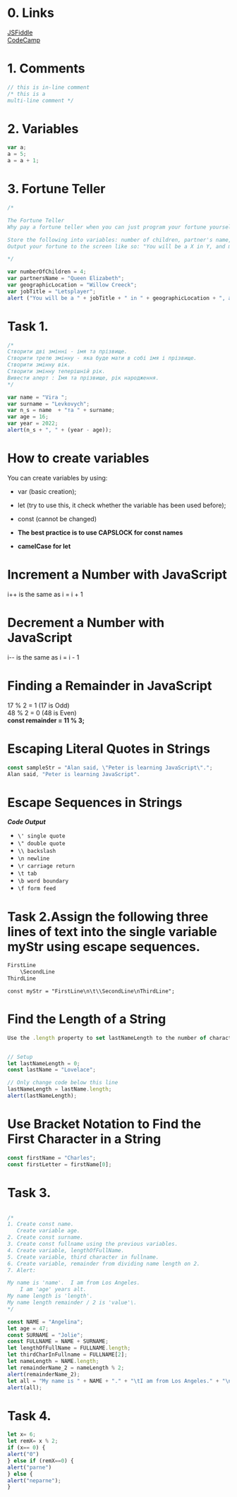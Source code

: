 # 0. Links
[JSFiddle](https://jsfiddle.net/)  
[CodeCamp](https://www.freecodecamp.org/learn/javascript-algorithms-and-data-structures)


# 1. Comments
```js
// this is in-line comment
/* this is a
multi-line comment */
```


# 2. Variables
```js
var a;
a = 5;
a = a + 1;
```


# 3. Fortune Teller
```js
/*

The Fortune Teller
Why pay a fortune teller when you can just program your fortune yourself?

Store the following into variables: number of children, partner's name, geographic location, job title.
Output your fortune to the screen like so: "You will be a X in Y, and married to Z with N kids."

*/

var numberOfChildren = 4;
var partnersName = "Queen Elizabeth";
var geographicLocation = "Willow Creeck";
var jobTitle = "Letsplayer";
alert ("You will be a " + jobTitle + " in " + geographicLocation + ", and married to " + partnersName + " with " + numberOfChildren + " kids." );
```




# Task 1.
```js
/*
Створити дві змінні - імя та прізвище.
Створити третю змінну - яка буде мати в собі імя і прізвище.
Створити змінну вік.
Створити змінну теперішній рік.
Вивести алерт : Імя та прізвище, рік народження.
*/

var name = "Vira ";
var surname = "Levkovych";
var n_s = name  + "та " + surname;
var age = 16;
var year = 2022;
alert(n_s + ", " + (year - age));
```



# How to create variables
You can create variables by using: 
* var (basic creation);
* let (try to use this, it check whether the variable has been used before);
* const (cannot be changed)

* **The best practice is to use CAPSLOCK for const names**
* **camelCase for let**


# Increment a Number with JavaScript
i++ is the same as i = i + 1  


# Decrement a Number with JavaScript
i-- is the same as i = i - 1



# Finding a Remainder in JavaScript
17 % 2 = 1 (17 is Odd)  
48 % 2 = 0 (48 is Even)  
**const remainder = 11 % 3;**


# Escaping Literal Quotes in Strings
```js
const sampleStr = "Alan said, \"Peter is learning JavaScript\".";
Alan said, "Peter is learning JavaScript".
```


# Escape Sequences in Strings
***Code	Output***
* ```\'	single quote```
* ```\"	double quote```
* ```\\	backslash```
* ```\n	newline```
* ```\r	carriage return```
* ```\t	tab```
* ```\b	word boundary```
* ```\f	form feed```

# Task 2.Assign the following three lines of text into the single variable myStr using escape sequences.
```js
FirstLine
    \SecondLine
ThirdLine
```


```const myStr = "FirstLine\n\t\\SecondLine\nThirdLine";```

# Find the Length of a String
```js
Use the .length property to set lastNameLength to the number of characters in lastName.


// Setup
let lastNameLength = 0;
const lastName = "Lovelace";

// Only change code below this line
lastNameLength = lastName.length;
alert(lastNameLength);
```



# Use Bracket Notation to Find the First Character in a String
```js
const firstName = "Charles";
const firstLetter = firstName[0];
```



# Task 3.
```js

/*
1. Create const name.
   Create variable age.
2. Create const surname.
3. Create const fullname using the previous variables.
4. Create variable, lengthOfFullName.
5. Create variable, third character in fullname.
6. Create variable, remainder from dividing name length on 2.
7. Alert:

My name is 'name'.	I am from Los Angeles.
	I am 'age' years alt.
My name length is 'length'.
My name length remainder / 2 is 'value'\.
*/

const NAME = "Angelina";
let age = 47;
const SURNAME = "Jolie";
const FULLNAME = NAME + SURNAME;
let lengthOfFullName = FULLNAME.length;
let thirdCharInFullname = FULLNAME[2];
let nameLength = NAME.length;
let remainderName_2 = nameLength % 2;
alert(remainderName_2);
let all = "My name is " + NAME + "." + "\tI am from Los Angeles." + "\n\tI am " + age + " years old." + "\nMy name length is " + nameLength + "." + "\nMy name length remainder / 2 is "  + remainderName_2 + "\\" + "."; 
alert(all);
```



# Task 4.
```js
let x= 6;
let remX= x % 2;
if (x== 0) {
alert("0")
} else if (remX==0) {
alert("parne")
} else {
alert("neparne");
}
```
